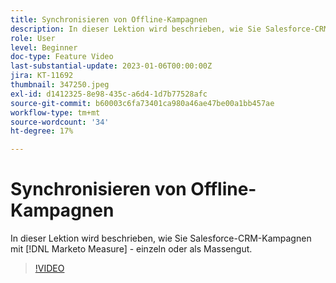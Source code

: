 ```yaml
---
title: Synchronisieren von Offline-Kampagnen
description: In dieser Lektion wird beschrieben, wie Sie Salesforce-CRM-Kampagnen mit [!DNL Marketo Measure] - einzeln oder als Massengut.
role: User
level: Beginner
doc-type: Feature Video
last-substantial-update: 2023-01-06T00:00:00Z
jira: KT-11692
thumbnail: 347250.jpeg
exl-id: d1412325-8e98-435c-a6d4-1d7b77528afc
source-git-commit: b60003c6fa73401ca980a46ae47be00a1bb457ae
workflow-type: tm+mt
source-wordcount: '34'
ht-degree: 17%

---
```


# Synchronisieren von Offline-Kampagnen

In dieser Lektion wird beschrieben, wie Sie Salesforce-CRM-Kampagnen mit [!DNL Marketo Measure] - einzeln oder als Massengut.

>[!VIDEO](https://video.tv.adobe.com/v/347250/?quality=12&learn=on)
